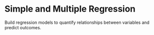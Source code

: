 # Simple and Multiple Regression

Build regression models to quantify relationships between variables and predict outcomes.